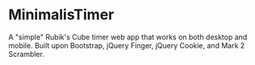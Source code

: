 # MinimalisTimer
A "simple" Rubik's Cube timer web app that works on both desktop and mobile. Built upon Bootstrap, jQuery Finger, jQuery Cookie, and Mark 2 Scrambler.
